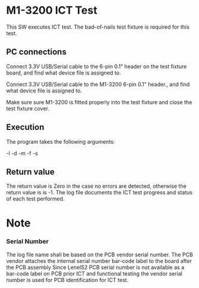 # M1-3200 ICT Test

This SW executes ICT test.
The bad-of-nails test fixture is required for this test.

## PC connections

Connect 3.3V USB/Serial cable to the 6-pin 0.1" header on the test fixture board, and find what device file is assigned to.

Connect 3.3V USB/Serial cable to the M1-3200 6-pin 0.1" header., and find what device file is assigned to.

Make sure sure M1-3200 is fitted properly into the test fixture and close the test fixture cover. 

## Execution

The program takes the following arguments:

-l <path for the output logfile> 
-d <custom testing board serial device> 
-m <m1-3200 serial device> 
-f <path to m1-3200 stm32 ICT test executable>
-s <vendor board serial number>

## Return value

The return value is Zero in the case no errors are detected, otherwise the return value is is -1.
The log file documents the ICT test progress and status of each test performed.

# Note

### Serial Number

The log file name shall be based on the PCB vendor serial number. The PCB vendor attaches the internal serial number bar-code label to the board after the PCB assembly
Since LenelS2 PCB serial number is not available as a bar-code label on PCB prior ICT and functional testing the vendor serial number is used for PCB identification for ICT test.

